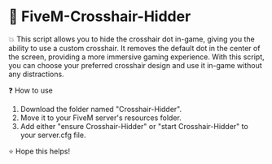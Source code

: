 # 🔫 FiveM-Crosshair-Hidder

💥 This script allows you to hide the crosshair dot in-game, giving you the ability to use a custom crosshair. It removes the default dot in the center of the screen, providing a more immersive gaming experience. With this script, you can choose your preferred crosshair design and use it in-game without any distractions.

❓ How to use
1) Download the folder named "Crosshair-Hidder".
2) Move it to your FiveM server's resources folder.
3) Add either "ensure Crosshair-Hidder" or "start Crosshair-Hidder" to your server.cfg file.

⭐ Hope this helps!
